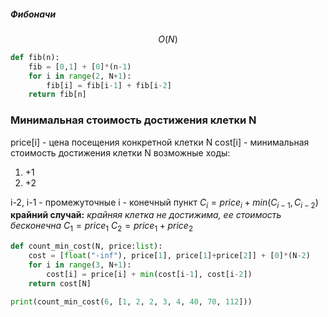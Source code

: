 ##### Фибоначи
$$O(N)$$
```py
def fib(n):
    fib = [0,1] + [0]*(n-1)
    for i in range(2, N+1):
        fib[i] = fib[i-1] + fib[i-2]
    return fib[n]
```

### Минимальная стоимость достижения клетки N
priсe[i] - цена посещения конкретной клетки N
cost[i] - минимальная стоимость достижения клетки N
возможные ходы:
1) +1
2) +2

i-2, i-1 - промежуточные
i - конечный пункт
$C_i=price_i+min(C_{i-1},C_{i-2})$
**крайний случай:**
*крайняя клетка не достижима, ее стоимость бесконечна*
$C_1 = price_1$
$C_2 = price_1 + price_2$

```py
def count_min_cost(N, price:list):
    cost = [float("-inf"), price[1], price[1]+price[2]] + [0]*(N-2)
    for i in range(3, N+1):
        cost[i] = price[i] + min(cost[i-1], cost[i-2])
    return cost[N]

print(count_min_cost(6, [1, 2, 2, 3, 4, 40, 70, 112]))
```